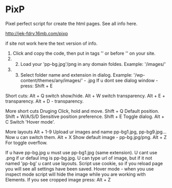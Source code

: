 PixP
====

Pixel perfect script for create the html pages.
See all info here.

http://jek-fdrv.16mb.com/pixp

if site not work here the text version of info.

<script src="http://jek-fdrv.16mb.com/pixp/pixp.js" type="text/javascript"></script>

1. Click and copy the code, then put in tags '<head>' or before '</body>' on your site.
2. 2. Load your 'pp-bg.jpg'/png in any domain foldes. Example: '/images/'
3. 3. Select folder name and extension in dialog. Example: '/wp-content/themes/any/images/' - .jpg
If u dont see dialog window - press: Shift + E

Short cuts:
Alt + Q switch show/hide.
Alt + W switch transparency.
Alt + E + transparency.
Alt + D - transparency.

More short cuts
Druging Click, hold and move.
Shift + Q Default position.
Shift + W/A/S/D Sensitive position preference.
Shift + E Toggle dialog.
Alt + C Switch 'Hover mode'.

More layouts
Alt + 1-9 Upload ur images and name pp-bg1.jpg, pp-bg9.jpg... Now u can switch them.
Alt + X Show default image - pp-bg.jpg/png.
Alt + Z For toggle overflow.

If u have pp-bg.jpg u must use pp-bg1.jpg (same extension). U cant use .png if ur defaul img is pp-bg.jpg.
U can type url of image, but if it not named 'pp-bg' u cant use layouts.
Script use cookie, so if you reload page you will see all settings have been saved.
Hover mode - when you use inspect mode script will hide the image while you are working with Elements.
If you see cropped image press: Alt + Z
